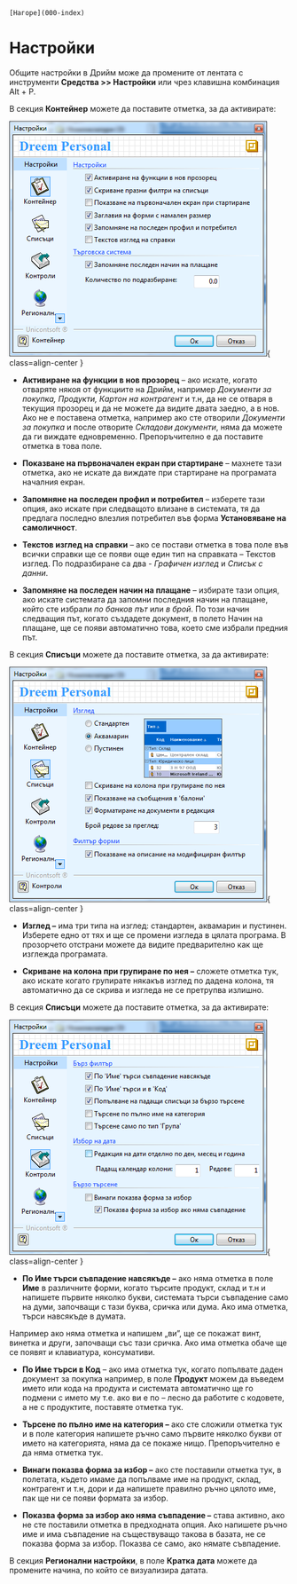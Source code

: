 ```{only} html
[Нагоре](000-index)
```

# Настройки

Общите настройки в Дрийм може да промените от лентата с инструменти
**Средства \>\> Настройки** или чрез клавишна комбинация Alt + P.

В секция **Контейнер** можете да поставите отметка, за да активирате:

![](905-image50.png){ class=align-center }

 - **Активиране на функции в нов прозорец** – ако искате, когато отваряте някоя от функциите на Дрийм, например *Документи за покупка, Продукти, Картон на контрагент* и т.н, да не се отваря в текущия прозорец и да не можете да видите двата заедно, а в нов. Ако не е поставена отметка, например ако сте отворили *Документи за покупка* и после отворите *Складови документи*, няма да можете да ги виждате едновременно. Препоръчително е да поставите отметка в това поле.

 - **Показване на първоначален екран при стартиране** – махнете тази отметка, ако не искате да виждате при стартиране на програмата началния екран.

 -  **Запомняне на последен профил и потребител** – изберете тази опция, ако искате при следващото влизане в системата, тя да предлага последно влезлия потребител във форма **Установяване на самоличност**.

 - **Текстов изглед на справки** – ако се постави отметка в това поле във всички справки ще се появи още един тип на справката – Текстов изглед. По подразбиране са два - *Графичен изглед* и *Списък с данни*.

 - **Запомняне на последен начин на плащане** – избирате тази опция, ако искате системата да запомни последния начин на плащане, който сте избрали *по банков път* или *в брой*. По този начин следващия път, когато създадете документ, в полето Начин на плащане, ще се появи автоматично това, което сме избрали предния път.

В секция **Списъци** можете да поставите отметка, за да активирате:

![](907-image51.png){ class=align-center }

 - **Изглед –** има три типа на изглед: стандартен, аквамарин и пустинен. Изберете едно от тях и ще се промени изгледа в цялата програма. В прозорчето отстрани можете да видите предварително как ще изглежда програмата.

 - **Скриване на колона при групиране по нея –** сложете отметка тук, ако искате когато групирате някакъв изглед по дадена колона, тя автоматично да се скрива и изгледа не се претрупва излишно.

В секция **Списъци** можете да поставите отметка, за да активирате:

![](908-image52.png){ class=align-center }

 - **По Име търси съвпадение навсякъде –** ако няма отметка в поле **Име** в различните форми, когато търсите продукт, склад и т.н и напишете първите няколко букви, системата търси съвпадение само на думи, започващи с тази буква, сричка или дума. Ако има отметка, търси навсякъде в думата. 

Например ако няма отметка и напишем „ви”, ще се покажат винт, винетка и
други, започващи със тази сричка. Ако има отметка обаче ще се появят и
клавиатура, консумативи.

 - **По Име търси в Код** – ако има отметка тук, когато попълвате даден документ за покупка например, в поле **Продукт** можем да въведем името или кода на продукта и системата автоматично ще го подмени с името му т.е. ако ви е по – лесно да работите с кодовете, а не с продуктите, поставяте отметка тук.

 - **Търсене по пълно име на категория –** ако сте сложили отметка тук и в поле категория напишете ръчно само първите няколко букви от името на категорията, няма да се покаже нищо. Препоръчително е да няма отметка тук.

 - **Винаги показва форма за избор –** ако сте поставили отметка тук, в полетата, където имаме да попълваме име на продукт, склад, контрагент и т.н, дори и да напишете правилно ръчно цялото име, пак ще ни се появи формата за избор.

 - **Показва форма за избор ако няма съвпадение –** става активно, ако не сте поставили отметка в предходната опция. Ако напишете ръчно име и има съвпадение на съществуващо такова в базата, не се показва форма за избор. Показва се само, ако нямате съвпадение.

В секция **Регионални настройки**, в поле **Кратка дата** можете да
промените начина, по който се визуализира датата.

